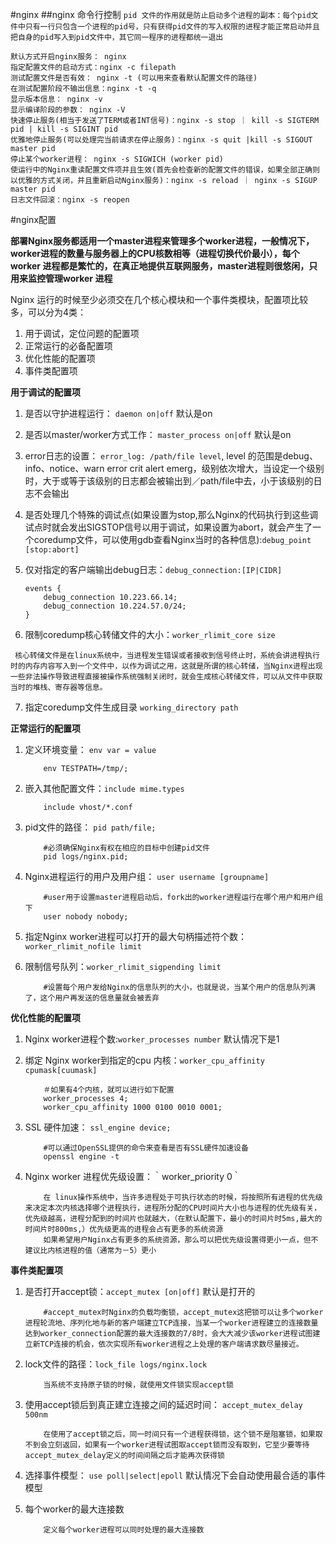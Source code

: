 #nginx 
##nginx 命令行控制
`pid 文件的作用就是防止启动多个进程的副本：每个pid文件中只有一行只包含一个进程的pid号，只有获得pid文件的写入权限的进程才能正常启动并且把自身的pid写入到pid文件中，其它同一程序的进程都统一退出`

```
默认方式开启nginx服务： nginx
指定配置文件的启动方式：nginx -c filepath
测试配置文件是否有效： nginx -t (可以用来查看默认配置文件的路径)
在测试配置阶段不输出信息：nginx -t -q
显示版本信息： nginx -v
显示编译阶段的参数： nginx -V
快速停止服务(相当于发送了TERM或者INT信号)：nginx -s stop ｜ kill -s SIGTERM  pid | kill -s SIGINT pid
优雅地停止服务(可以处理完当前请求在停止服务)：nginx -s quit |kill -s SIGOUT master pid 
停止某个worker进程： nginx -s SIGWICH (worker pid)
使运行中的Nginx重读配置文件项并且生效(首先会检查新的配置文件的错误，如果全部正确则以优雅的方式关闭，并且重新启动Nginx服务)：nginx -s reload ｜ nginx -s SIGUP master pid 
日志文件回滚：nginx -s reopen
```


#nginx配置

 **部署Nginx服务都适用一个master进程来管理多个worker进程，一般情况下，worker进程的数量与服务器上的CPU核数相等（进程切换代价最小），每个worker 进程都是繁忙的，在真正地提供互联网服务，master进程则很悠闲，只用来监控管理worker 进程**
 
 Nginx 运行的时候至少必须交在几个核心模块和一个事件类模块，配置项比较多，可以分为4类：	
 1. 用于调试，定位问题的配置项
 2. 正常运行的必备配置项
 3. 优化性能的配置项
 4. 事件类配置项
 
 **用于调试的配置项**
 
 1. 是否以守护进程运行： `daemon on|off` 默认是on 
 	
 2. 是否以master/worker方式工作： `master_process on|off` 默认是on	
 3. error日志的设置： `error_log: /path/file level`,   level 的范围是debug、info、notice、warn error  crit alert emerg，级别依次增大，当设定一个级别时，大于或等于该级别的日志都会被输出到／path/file中去，小于该级别的日志不会输出
 		
4. 是否处理几个特殊的调试点(如果设置为stop,那么Nginx的代码执行到这些调试点时就会发出SIGSTOP信号以用于调试，如果设置为abort，就会产生了一个coredump文件，可以使用gdb查看Nginx当时的各种信息):`debug_point [stop:abort]` 
 
 5. 仅对指定的客户端输出debug日志：`debug_connection:[IP|CIDR]` 
 
    ```
 	events {
 		debug_connection 10.223.66.14;
 		debug_connection 10.224.57.0/24;
 	}
    ```
6. 限制coredump核心转储文件的大小：`worker_rlimit_core size`

  ```
   核心转储文件是在linux系统中，当进程发生错误或者接收到信号终止时，系统会讲进程执行时的内存内容写入到一个文件中，以作为调试之用，这就是所谓的核心转储，当Nginx进程出现一些非法操作导致进程直接被操作系统强制关闭时，就会生成核心转储文件，可以从文件中获取当时的堆栈、寄存器等信息。
   ```
   
   
7. 指定coredump文件生成目录 `working_directory path` 

**正常运行的配置项**
	
1. 定义环境变量： `env var = value`
	
	```
		env TESTPATH=/tmp/;
	```
2. 嵌入其他配置文件：`include mime.types`

	```
		include vhost/*.conf
	```
3. pid文件的路径： `pid path/file;`
	
	```
		#必须确保Nginx有权在相应的目标中创建pid文件
		pid logs/nginx.pid;
	```
4. Nginx进程运行的用户及用户组： `user username [groupname]`
	
	```
		#user用于设置master进程启动后，fork出的worker进程运行在哪个用户和用户组下
		user nobody nobody;
	```
5. 指定Nginx worker进程可以打开的最大句柄描述符个数：`worker_rlimit_nofile limit`
6. 限制信号队列：`worker_rlimit_sigpending limit`
	
	```
		#设置每个用户发给Nginx的信息队列的大小，也就是说，当某个用户的信息队列满了，这个用户再发送的信息量就会被丢弃
	```

**优化性能的配置项**

1. Nginx worker进程个数:`worker_processes number` 默认情况下是1

2. 绑定 Nginx worker到指定的cpu 内核：`worker_cpu_affinity cpumask[cuumask]`

	```
		＃如果有4个内核，就可以进行如下配置
		worker_processes 4;
		worker_cpu_affinity 1000 0100 0010 0001;
	```
3. SSL 硬件加速： `ssl_engine device;`

	```
		#可以通过OpenSSL提供的命令来查看是否有SSL硬件加速设备
		openssl engine -t
	```
4. Nginx worker 进程优先级设置：｀worker_priority 0｀
 
 	```
 		在 linux操作系统中，当许多进程处于可执行状态的时候，将按照所有进程的优先级来决定本次内核选择哪个进程执行，进程所分配的CPU时间片大小也与进程的优先级有关，优先级越高，进程分配到的时间片也就越大，（在默认配置下，最小的时间片时5ms,最大的时间片时800ms,）优先级更高的进程会占有更多的系统资源
 		如果希望用户Nginx占有更多的系统资源，那么可以把优先级设置得更小一点，但不建议比内核进程的值（通常为－5）更小
 	```
 
**事件类配置项**

1. 是否打开accept锁：`accept_mutex [on|off]` 默认是打开的

	```
		#accept_mutex时Nginx的负载均衡锁，accept_mutex这把锁可以让多个worker进程轮流地、序列化地与新的客户端建立TCP连接，当某一个worker进程建立的连接数量达到worker_connection配置的最大连接数的7/8时，会大大减少该worker进程试图建立新TCP连接的机会，依次实现所有worker进程之上处理的客户端请求数尽量接近。
	```
2. lock文件的路径：`lock_file logs/nginx.lock`

	```
		当系统不支持原子锁的时候，就使用文件锁实现accept锁
	```
3. 使用accept锁后到真正建立连接之间的延迟时间： `accept_mutex_delay 500nm`

	```
		在使用了accept锁之后，同一时间只有一个进程获得锁，这个锁不是阻塞锁，如果取不到会立刻返回，如果有一个worker进程试图取accept锁而没有取到，它至少要等待accept_mutex_delay定义的时间间隔之后才能再次获得锁
	```
4. 选择事件模型： `use poll|select|epoll` 默认情况下会自动使用最合适的事件模型
5. 每个worker的最大连接数

	```
		定义每个worker进程可以同时处理的最大连接数
	```




























 
  



 
 